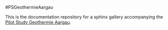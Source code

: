 #PSGeothermieAargau

This is the documentation repository for a sphinx gallery accompanying the [Pilot Study Geothermie Aargau](https://geg.ethz.ch/project-geothermal_aargau/).
